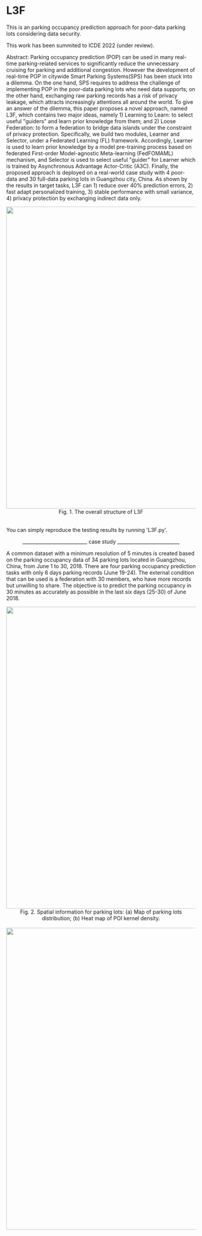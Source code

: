 # L3F
This is an parking occupancy prediction approach for poor-data parking lots considering data security.

This work has been summited to ICDE 2022 (under review).

Abstract: Parking occupancy prediction (POP) can be used in many real-time parking-related services to significantly reduce the unnecessary cruising for parking and additional congestion. However the development of real-time POP in citywide Smart Parking Systems(SPS) has been stuck into a dilemma. On the one hand, SPS requires to address the challenge of implementing POP in the poor-data parking lots who need data supports; on the other hand, exchanging raw parking records has a risk of privacy leakage, which attracts increasingly attentions all around the world. To give an answer of the dilemma, this paper proposes a novel approach, named L3F, which contains two major ideas, namely 1) Learning to Learn: to select useful "guiders" and learn prior knowledge from them; and 2) Loose Federation: to form a federation to bridge data islands under the constraint of privacy protection. Specifically, we build two modules, Learner and Selector, under a Federated Learning (FL) framework. Accordingly, Learner is used to learn prior knowledge by a model pre-training process based on federated First-order Model-agnostic Meta-learning (FedFOMAML) mechanism, and Selector is used to select useful "guider" for Learner which is trained by Asynchronous Advantage Actor-Critic (A3C). Finally, the proposed approach is deployed on a real-world case study with 4 poor-data and 30 full-data parking lots in Guangzhou city, China. As shown by the results in target tasks, L3F can  1) reduce over 40% prediction errors, 2) fast adapt personalized training, 3) stable performance with small variance, 4) privacy protection by exchanging indirect data only. <br>

<div align="center"><img src="https://user-images.githubusercontent.com/49360609/147719583-a9787950-635d-4015-b1e2-2ed145260ab4.jpg" width="800"/>
</div>
<div align="center">Fig. 1. The overall structure of L3F
</div><br>
  
You can simply reproduce the testing results by running 'L3F.py'.

<div align="center">___________________________ case study __________________________
</div></div>

A common dataset with a minimum resolution of 5 minutes is created based on the parking occupancy data of 34 parking lots located in Guangzhou, China, from June 1 to 30, 2018. There are four parking occupancy prediction tasks with only 6 days parking records (June 19-24). The external condition that can be used is a federation with 30 members, who have more records but unwilling to share. The objective is to predict the parking occupancy in 30 minutes as accurately as possible in the last six days (25-30) of June 2018.

<div align="center"><img src="https://user-images.githubusercontent.com/49360609/148180675-41fc13b7-9a1d-46cf-9ffe-e633f2048804.jpg" width="800"/>
</div>
<div align="center">Fig. 2. Spatial information for parking lots: (a) Map of parking lots distribution; (b) Heat map of POI kernel density.
</div><br>

<div align="center"><img src="https://user-images.githubusercontent.com/49360609/148182865-4f4c872d-0cd6-4845-9f58-8f3b1298ce23.png" width="800"/>
</div>
